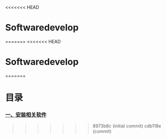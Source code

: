 <<<<<<< HEAD
# Softwaredevelop
=======
<<<<<<< HEAD
# Softwaredevelop
=======
# 目录

### [一、安装相关软件](./Installation/README.md)
>>>>>>> 8973b8c (initial commit)
>>>>>>> cdb118e (commit)
